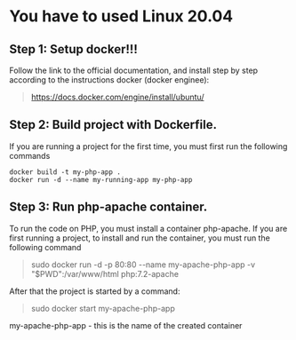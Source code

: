# You have to used Linux 20.04
## Step 1: Setup docker!!!

Follow the link to the official documentation, and install step by step according to the instructions docker (docker enginee):
    
> https://docs.docker.com/engine/install/ubuntu/

## Step 2: Build project with Dockerfile.
If you are running a project for the first time, you must first run the following commands
    
    docker build -t my-php-app .
    docker run -d --name my-running-app my-php-app


## Step 3: Run php-apache container.
To run the code on PHP, you must install a container php-apache. If you are first running a project, to install and run the container, you must run the following command

> sudo docker run -d -p 80:80 --name my-apache-php-app -v "$PWD":/var/www/html php:7.2-apache

After that the project is started by a command:

> sudo docker start my-apache-php-app

my-apache-php-app - this is the name of the created container

